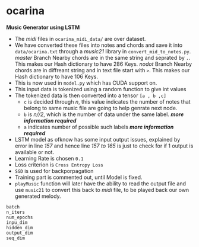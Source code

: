 # ocarina
__Music Generator using LSTM__
- The _midi_ files in `ocarina_midi_data/` are over dataset.
- We have converted these files into notes and chords and save it into `data/ocarina.txt` through a _music21_ library in `convert_mid_to_notes.py`.
	_master_ Branch
		Nearby chords are in the same string and seprated by `.`. This makes our Hash dictionary to have 286 Keys.
	_nodot_ Branch
		Nearby chords are in diffreant string and in text file start with `>`. This makes our Hash dictionary to have 106 Keys.
- This is now used in `model.py` which has CUDA support on.
- This input data is tokenized using a random function to give int values
- The tokenized data is then converted into a tensor `[a , b ,c]`
	- `c` is decided through _n_, this value indicates the number of notes that belong to same music file are going to help genrate next node.
	- `b` is _n//2_, which is the number of data under the same label.
		___more information required___
	- `a` indicates number of possible such labels
		___more information required___
- LSTM model as ofknow has some input output issues, explained by error in line _157_ and hence line _157 to 165_ is just to check for if 1 output is available or not.
- Learning Rate is chosen `0.1`
- Loss criterion is `Cross Entropy Loss`
- `SGD` is used for backporpagation
- Training part is commented out, until Model is fixed.
- `playMusic` function will later have the ability to read the output file and use `music21` to convert this back to _midi_ file, to be played back our own generated melody.

```Some_variable_need_a_thinking_over
batch
n_iters
num_epochs
inpu_dim
hidden_dim
output_dim
seq_dim
```